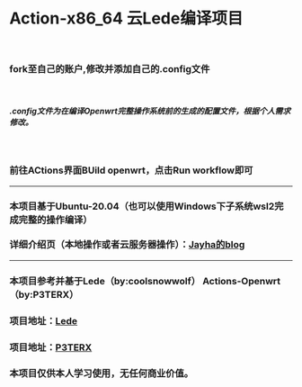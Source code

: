 <!DOCTYPE html>
<html lang="en">
<head>

</head>
<body>
    <h1>Action-x86_64 云Lede编译项目</h1>
    <br />
    <h3>fork至自己的账户,修改并添加自己的.config文件</h3>
    <br />
    <h5>.config文件为在编译Openwrt完整操作系统前的生成的配置文件，根据个人需求修改。</h5>
    <br />
    <h3>前往ACtions界面BUild openwrt，点击Run workflow即可</h3>
    <hr size="1px" color="black"/>
    <h3>本项目基于Ubuntu-20.04（也可以使用Windows下子系统wsl2完成完整的操作编译）
    <br /><br />详细介绍页（本地操作或者云服务器操作）：<a href="http://www.huadao.art/">Jayha的blog</a></h3>
    <hr size="1px" color="black"/>
    <h3>本项目参考并基于Lede（by:coolsnowwolf） Actions-Openwrt（by:P3TERX）</h3> 
    <h3>项目地址：<a href="https://github.com/coolsnowwolf/lede">Lede</a></h3>
    <h3>项目地址：<a href="https://github.com/P3TERX/Actions-OpenWrt">P3TERX</a></h3>
    <h3>本项目仅供本人学习使用，无任何商业价值。</h3>
</body>
</html>